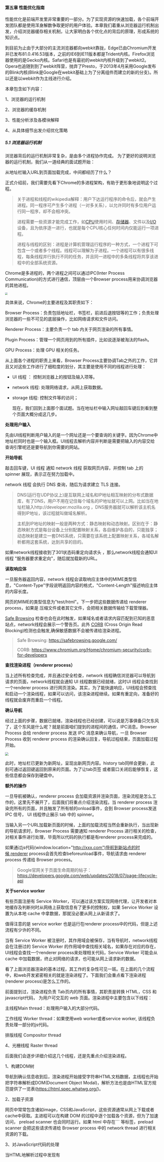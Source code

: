#### 第五章 性能优化指南

性能优化是前端开发里非常重要的一部分。为了实现资源的快速加载，各个前端开发团队都是使用浑身解数争取更好的用户体验。本章我们着重从浏览器运行机制出发，介绍浏览器缓存相关机制，让大家明白各个优化点的背后的原理，形成系统的知识点。

到目前为止由于大部分的主流浏览器都向webkit靠拢，Edge已由Chromium开发并已发布81.0.416.53版本，之前的IE6到IE11版本都是Trident内核。Firefox浏览器使用的是Gecko内核。Safari也是有最初的webkit内核升级到了webkit2。Opera也追随到到了webkit阵营，抛弃了Presto，于2013年4月采用Google发布的Blink内核(Blink是Google在webkit基础上为了分离组件而建立的新的分支)。所以还是以webkit作为主线进行介绍。

本章包含如下内容：

1、浏览器的运行机制

2、浏览器的缓存机制

3、性能分析涉及各模块解释

4、从具体细节出发介绍优化策略

##### 5.1 浏览器运行机制

浏览器背后的运行机制非常复杂，是由多个进程协作完成。  为了更好的说明浏览器的运行机制，我们从一道经典的面试题开始：

从地址栏输入URL到页面加载完成，中间都经历了什么？

正式介绍前，我们需要先看下Chrome的多进程架构，有助于更形象地说明这个过程。

> 关于进程和线程的wikipedia解释：用户下达运行程序的命令后，就会产生进程。同一程序可产生多个进程（一对多关系），以允许同时有多位用户运行同一程序，却不会相冲突。
> 
> 进程需要一些资源才能完成工作，如[CPU](https://zh.wikipedia.org/wiki/CPU "CPU")使用时间、[存储器](https://zh.wikipedia.org/wiki/%E8%A8%98%E6%86%B6%E9%AB%94 "存储器")、文件以及[I/O](https://zh.wikipedia.org/wiki/I/O "I/O")设备，且为依序逐一进行，也就是每个CPU核心任何时间内仅能运行一项进程。
> 
> 进程与线程的区别：进程是计算机管理运行程序的一种方式，一个进程下可包含一个或者多个线程。线程可以理解为子进程。一个进程可以有很多线程，每条线程并行执行不同的任务，并且同一进程中的多条线程将共享该进程中的全部系统资源。

Chrome是多进程的，两个进程之间可以通过IPC(Inter Process Communication)的方式进行通信，顶层由一个Browser process用来协调浏览器的其他进程。

<img src="images/browser-arch-1.png" style="zoom:50%;" />

具体来说，Chrome的主要进程及其职责如下：

Browser Process：负责包括地址栏，书签栏，前进后退按钮等的工作；负责处理浏览器的一些不可见的底层操作，比如网络请求和文件访问。

Renderer Process：主要负责一个 tab 内关于网页渲染的所有事情。

Plugin Process：管理一个网页用到的所有插件，比如说逐渐被淘汰的flash。

GPU Process：处理 GPU 相关的任务。

从上面各个进程的职责上来看，Browser Process主要协调Tab之外的工作，它并且又对这些工作进行了细粒度的划分，其主要是使用不同的线程进行处理：

- UI 线程 ： 控制浏览器上的按钮及输入项等。

- network 线程: 处理网络请求，从网上获取数据。

- storage 线程: 控制文件等的访问；
  
  现在，我们回到上面那个面试题。当在地址栏中输入网址敲回车键后到看到整个页面大概分成这几步。

**处理用户输入**

先由UI线程判断用户输入的是一个网址还是一个要查询的关键字。因为Chrome中地址栏同时也是一个输入框。UI线程去解析内容并判断是需要把输入的内容交给查询引擎呢还是要导航到你需要的网站。

**开始导航**

敲击回车键，UI 线程 通知 network 线程 获取网页内容，并控制 tab 上的 spinner 展现，表示正在努力加载中。

network 线程 会执行 DNS 查询，随后为请求建立 TLS 连接。

> DNS(运行在UDP协议上)是互联网上域名和IP地址相互映射的分布式数据库，有了DNS，用户不用在记住每个域名的IP地址就可以上网。比如当在地址栏输入http://developer.mozilla.org ，DNS服务器就可以解析该主机名得到IP地址，该过程就叫做域名解析。
> 
> 主机到IP地址的映射一般是两种方式：静态映射和动态映射。区别在于：静态映射方式是每台设备上分别配置映射关系，各自维护各自的，只能独享；动态映射是建立一套DNS系统，只需要在该系统上配置映射关系，各域名解析都用这套系统，达到共享的目的。

如果network线程接收到了301状态码重定向请求头 ，那么network线程会通知UI线程 "服务器要求重定向"，随后就加载新的URL。

**读取响应体**

一旦服务器返回内容，network 线程会读取响应主体中的MIME类型信息，"Content-Type"字段说明返回内容的格式，"Content-Length"描述响应主体的内容长度。

网页的MIME的类型信息为"test/html"。下一步把这些数据传递给 renderer process，如果是 压缩文件或者其它文件，会把相关数据传输给下载管理器。

[Safe Browsing](https://link.zhihu.com/?target=https%3A//safebrowsing.google.com/) 检查也会在此时触发，如果域名或者请求内容匹配到已知的恶意站点，network线程会展示一个警告页。此外 [CORB](https://link.zhihu.com/?target=https%3A//www.chromium.org/Home/chromium-security/corb-for-developers) (Cross Origin Read Blocking)检测也会触发,确保敏感数据不会被传递给渲染进程。

> Safe Browsing: https://safebrowsing.google.com/
> 
> CORB:  https://www.chromium.org/Home/chromium-security/corb-for-developers

**查找渲染进程（renderer process）**

 当上述所有检查完成，并且通过安全检查，network 线程确信浏览器可以导航到请求的页面，network线程就会通知 UI 线程数据已经就绪，这时UI 线程会查找到一个renderer process 进行网页渲染。其实，为了能快速响应，UI线程会预查找和启动一个渲染线程，如果可以访问，该渲染进程继续。如果有重定向，准备好的线程就会废弃而重启一个线程。

**确认导航**

经过上面的步骤，数据已就绪，渲染线程也已经创建，可以说是万事俱备只欠东风了，这个东风是什么呢？就是前面咱们提到的进程间的通信，IPC消息。Browser Process 会给 renderer process 发送 IPC 消息来确认导航，一旦 Browser Process 收到 renderer process 的渲染确认回复，导航过程结束，页面加载过程开始。

<img src="images/browser-arch-2.png" style="zoom:67%;" />

此时，地址栏已更新为新网址，呈现出新网页内容。history tab同样会更新，此刻可通过返回键返回到原来的页面。为了让tab页签 或者窗口关闭后能够恢复，这些信息都会保存到硬盘中。

**额外的操作**

一旦导航被确认，renderer process 会加载资源并渲染页面，渲染流程是怎么工作的，这里先不展开了，后面我们将重点介绍渲染流程。当 renderer process 渲染完所有的页面，并且触发了所有帧的onload事件，会到 Browser process发送 IPC 信号， UI 线程停止展示 tab 中的 spinner。

当输入另一个URL加载新页面的时候，上面的加载流程当然会重新执行，当出现新的导航请求时，Browser Process 需要通知 renderer Process 进行相关的检查，对相关事件进行处理，毕竟所以代码的执行都是有renderer process来完成的。

如果通过js代码(window.location="http://xxx.com")导航到新站点的时候,renderer process会首先检查beforeunload事件，导航请求由 renderer process 传递给 Browser process。

> Google官网关于页面生命周期的帖子：https://developers.google.com/web/updates/2018/07/page-lifecycle-api

**关于service worker**

有些页面注册有 Service Worker，可以通过该方案实现网络代理，让开发者对本地缓存及判断何时从网络上获取信息有了更多的控制权，如果 Service Worker 设置为从本地 cache 中拿数据，那就没必要从网上从新请求了。

值得注意的是 service worker 也是运行在renderer process中的代码，但是上述流程有少许的不同。

当有 Service Worker 被注册时，其作用域会被保存，当有导航时，network线程会在注册过的 Service Worker 的作用域中查找相关域名，如果存在对应的存在，UI线程会查找一个renderer process来处理相关代码，Service Worker 可能会从 cache 中加载数据，终止对网络的请求，也可能从网上请求新的数据。 

看了上面浏览器渲染的基本过程，其工作的复杂性可见一斑。在上面的几个流程中，和web开发紧密相关的就是渲染进程了。下面我们会重点看下渲染进程(renderer process)是怎么工作的。

前面提到过，渲染进程负责 Tab页内的所有事情，其职责是转换 HTML，CSS 和javascript代码， 为用户可交互的 web 页面。渲染进程中主要包含以下线程：

主线程Main thread：处理用户输入的大部分代码。

工作线程 Worker thread：如果使用web worker或者service worker, 该线程负责处理一部分的js代码。

排版线程 Compositor thread

4、光栅线程 Raster thread

后面我们会逐步详细介绍这几个线程，还是先重点介绍渲染进程。

1、构建DOM树

导航到确认信息收到后，渲染进程开始接受字符串HTML文档数据，主线程也开始把字符串解析成DOM(Document Object Modal)，解析方法也是由HTML官方规范提供了一览表(https://html.spec.whatwg.org/)。

2、加载子资源

网页中常常包含诸如image，CSS和JavaScript，这些资源通常从网上下载或者cache中获取。主进程可以在构建 DOM 的过程中逐个加载各个资源，但为了加速访问， preload scanner 也会同时运行。如果 html 中存在<img>``<link>` 等标签，preload scanner 会把这些请求传递给 Browser process 中的 network thread 进行相关资源的下载。

3、对JavaScript代码的处理

当HTML地解析过程中发现有<Script>标签，它就会暂停解析HTML文档，转而去加载、解析和执行JavaScript代码。为什么会这样呢？因为js代码可能会改变HTML的结果，比如我们属性的document.write、obj.append等。所以必须等到JavaScript执行完后再进行HTML解析的原因。

<img src="./images/browser-arch-3.png" style="zoom:35%;" />

通常情况下，在Tokenizer阶段处理的HTML数据流是来自网络线程，也可以是客户端的代码。比如说上面说的两个API。开发者其实也有多种方式来告知浏览器应对如何应对某个资源，比如说如果在`<script>`标签上添加asyn或 `defer` 等属性，浏览器会异步的加载和执行JS代码，而不会阻塞渲染。

> `defer`和`async`的区别是：`defer`要等到整个页面正常渲染结束（DOM 结构完全生成，其他脚本也执行完），才会执行；async是如果脚本下载完，渲染引擎就中断渲染，执行这个脚本，然后再回到渲染流程。
> 
> 需要注意的是如果有多个defer脚本，会按照它们在页面定义的顺序加载，而多个async脚本是不能保证加载顺序的。

4、CSS样式计算

仅仅渲染 DOM 还不足以获得页面的样式信息，主进程还会基于CSS选择器解析 CSS 获取每一个节点的最终的计算样式值。

web开发者应该都比较属性，即使不为元素提供任何 CSS，浏览器也会对每个元素添加默认的样式值。最简单的`<h1>`就会比`<h2>`的元素值要大。

5、布局

树的结构渲染完成后将执行布局处理(layout process)，这也意味着给每个节点设置在浏览器上显示的坐标。

通过遍历 DOM 及相关元素的计算样式，主线程会构建出包含每个元素的二维坐标（x,y）信息及盒子大小的布局树。布局树和 DOM 树类似，但是其中包含页面可见的元素，如果一个元素设置了 `display:none` ，这个元素不会出现在布局树上。伪元素虽然在 DOM 树上不可见，但是在布局树上却是可见的。

6、绘制

即使有了DOM元素、样式信息、布局树信息也不能正确地绘制各元素。因为还需要知道各元素的绘制先后顺序才能准确地绘制出整个页面。在绘制阶段，主线程会遍历布局树以创建绘制记录。绘制记录可以看做是记录各元素绘制先后顺序的笔记，比如说先绘制背景，再绘文本，再绘长方形。如果你有canvas开发经验的话，可能更容易理解这个过程。

7、合成帧

复合是一种分割页面为不同的层，并单独栅格化，随后组合为帧的技术。不同层的组合由 合成器线程(compositor)完成。

主线程会遍历布局树来创建层（layer tree），添加了 `will-change` CSS 属性的元素，会被看做单独的一层，你可能会想给每一个元素都添加上 `will-change`，不过组合过多的层也许会比在每一帧都栅格化页面中的某些小部分更慢。

一旦层创建，渲染顺序确定后，主线程会把这些信息通知给合成器线程，合成器线程会把各层栅格化。有的层的可以达到整个页面的大小，因此，合成器线程将它们分成多个磁贴，并将每个磁贴发送到栅格线程，栅格线程会栅格化每一个磁贴并存储在 GPU的显存 中

一旦磁贴被光栅化，合成器线程会收集称为绘制四边形的磁贴信息以创建合成帧。

合成帧随后会通过 IPC 消息传递给浏览器进程，由于浏览器的 UI 改变或者其它拓展的渲染进程也可以添加合成帧，这些合成帧会被传递给 GPU 用以展示在屏幕上，如果滚动发生，合成器线程会创建另一个合成帧发送给 GPU。

合成器的优点在于，其工作无关主线程，合成器线程不需要等待样式计算或者 JS 执行，这就是为什么[合成器相关的动画](https://link.zhihu.com/?target=https%3A//www.html5rocks.com/en/tutorials/speed/high-performance-animations/) 最流畅，如果某个动画涉及到布局或者绘制的调整，就会涉及到主线程的重新计算，自然会慢很多。

8、事件处理

浏览器通过对不同事件的处理进行交互。浏览器的输入性事件是平时开发经常接触的，一般分为三类：键盘事件、手势事件、鼠标事件。

当用户在屏幕上触发 touch 等手势时，首先收到手势信息的是 Browser process， 不过 Browser process 只会感知到在哪里发生了手势，而tab 内容的处理是还是由渲染进程处理的。事件产生时，浏览器进程会给渲染进程发送事件类型(touch)及相应的坐标，渲染进程随后找到事件对象并执行所有绑定在目标对象上的处理函数，主线程就不得不出来工作了。如果页面中没有绑定相关事件，组合器线程可以独立于主线程创建组合帧。这时候合成器线程会怎么处理呢？接着往下看。

9、理解非快速滚动区域(non-fast scrollable region)

众所周知，js是单线程的，当页面合成时，合成器线程会标记页面中绑定有事件处理器的区域为 **non-fast scrollable region** ，合成器线程会把发生在此处的事件发送给主线程，如果事件不是发生在这些区域，合成器线程则会直接合成新的帧而不用等到主线程的响应。

web开发中常用的事件处理是事件委托，基于事件冒泡和捕捉机制。实际开发中我们常常在body上绑定事件：

```js
document.body.addEventListener('touchstart', event => {
    if (event.target === area) {
        event.preventDefault();
    }
});
```

> DOM二级事件规定的事件流包含三个阶段：事件捕获阶段，处于目标阶段和时间冒泡阶段。

从整个浏览器的角度看，整个页面都被标记成了非快速滚动区域。这就意味着无需关注输入事件的来源，合成器线程也需要和主线程通信并等待反馈。然而，流畅的合成器独立处理合成帧的模式就失效了。

为了优化，我们可以为事件处理函数传递 `passive: true` 做为参数，这样就能让浏览器即监听相关事件，又让组合器线程在等主线程响应前构建新的组合帧。

```js
document.body.addEventListener('touchstart', event => {
    if (event.target === area) {
        event.preventDefault()
    }
 }, {passive: true});
```

不过上述写法可能又会带来另外一个问题，假设某个区域只想横向滚动，使用 passive: true可以实现平滑滚动，但是垂直方向的滚动可能会早于event.preventDefault()执行，所以要通过 event.cancelable 来防止这种情况的发生。

```js
document.body.addEventListener('pointermove', event => {
    if (event.cancelable) {
        event.preventDefault(); // 防止滚动
    }
}, {passive: true});
```

另外，还可以通过css样式实现:

```css
#area {
  touch-action: pan-x;
}
```

10、查找事件源

当组合器线程发送输入事件给主线程时，主线程首先会进行命中测试（hit test）来查找对应的目标事件，命中测试会基于渲染过程中生成的绘制记录（ paint records ）查找事件发生坐标下存在的元素。

<img src="./images/paintrecord.png" style="zoom:67%;" />

11、事件优化

一般我们屏幕的刷新速率为 60fps，但是某些事件的触发量会不止这个值，出于优化的目的，Chrome 会合并连续的事件(如 wheel, mousewheel, mousemove, pointermove, touchmove )，并延迟到下一帧渲染时候执行 。

而如 keydown, keyup, mouseup, mousedown, touchstart, 和 touchend 等非连续性事件则会立即被触发。合并事件虽然能提示性能，但是如果你的应用是绘画等，则很难绘制一条平滑的曲线了，此时可以使用 `getCoalescedEvents` API 来获取组合的事件。示例代码如下：

```js
window.addEventListener('pointermove', event => {
    const events = event.getCoalescedEvents();
    for (let event of events) {
        const x = event.pageX;
        const y = event.pageY;
        // draw a line using x and y coordinates.
    }
});
```



##### 5.2 浏览器缓存机制

缓存是可以自动保存文档副本的HTTP设备。总的来说，使用缓存有下面几个优点：

- 减少冗余的数据传输
- 提高接口响应效率
- 降低了对服务器的要求
- 缓存降低了距离时延

客户端访问一个原始服务器页面时，服务器如果多次传输同一份文档，那么一些相同内容在网络中一次又一次的传输，额外增加了服务器的压力、增加了无畏的带宽消耗。现在的网络条件下，网络带宽已不是多大的问题，但是距离还是一个不容小觑的问题，因为没增加一台路由器都会增加网络的时延。再者在平时的应用开发时，我们也总是把不常变动的数据采取合适的缓存策略进行缓存，避免不必要的开销。

那么，问题来了，如果原始服务器的内容发生变化了，缓存岂不是要不停的对缓存进行检测，检测是否和服务器上的版本保持同步。这个过程称为HTTP再验证(revalidation)。由于缓存中包含大量的文件，就以Chrome为例，在地址栏输入chrome://version, 在显示的信息中查找**个人资料路径**key值

<img src="./images/cache.png"/>

在目录/Users/用户名/Library/Application Support/Google/Chrome/Default/Application Cache/Cache目录下存放着缓存文件，缓存文件的个数因人而异，但是我详细数目还是很"可观"的。如果把大量的文件进行频繁的检测，不但效率比较低，而且对带宽也是一种损耗。所以，大部分缓存只有在客户端发起请求并且副本旧得足以需要检测的时候，才会进行再验证。

那么HTTP是如何做新鲜度检测的呢？大概的过程如下：

<img src="./images/cache-2.png" style="zoom: 40%;" />

1、文档过期

通过设置Cache-control和Expires首部，其实两者差距不大，前者是HTTP1.1才加入的，后者是1.0都已经支持，**两者同时存在的话，Cache-Control优先级高于Expires**。HTTP让服务器向每个文档附件一个过期时间，在文档过期前，这些文件可以以任意的频率使用，也不需要和服务器联系。但是一旦过期，缓存就必须和服务器进行核对，询问服务器上的文档是否有修改，如果有修改，就重新获取一份，并附上新的过期时间。

Cache-control是对已经缓存的内容进行控制：

- **Cache-control:public** 表示响应可以被任何对象(如客户端、代理服务器等)缓存。
- **Cache-control:private**  表示响应只能被单个用户缓存，不能作为共享缓存（即代理服务器不能缓存它）。私有缓存可以缓存响应内容，比如：对应用户的本地浏览器 
- **Cache-control:no-cache** 表示在缓存提供给客户端之前，强制要求缓存把请求提交给原始服务器进行验证。即协商缓存。 
- **Cache-control:no-store**表示缓存不应存储有关客户端请求或服务器响应的任何内容，即不使用任何缓存。
- **max-age=<seconds>** 设置缓存存储的最大周期，超过这个时间缓存被认为过期(单位秒)。时间是相对于请求的时间。
- s-maxage=<seconds>** 覆盖max-age,作用同max-age,只不过该配置项只在代理服务器中生效。
- **max-stale=<seconds>** 表示客户端愿意接收一个已经过期的资源。

2、服务器再验证

资源过期并不代表着整个资源真正过期，因为在这个时间段内服务器上的资源未发生过变化。所以为了确认资源是否真的过期，需要向服务器确认。如果资源已发生改变，缓存会获取一份新的文档副本，并将旧的文档覆盖，然后将资源发给客户端。如果资源没有改变，缓存只需要获取新的首部，包括一个新的过期日期，并对缓存中的旧文件的首部进行更新。

HTTP要求缓存正确的返回符合以下内容之一：

- “足够新鲜”的已缓存
- 与服务器进行再验证，确认其仍然新鲜的已缓存副本
- 如果需要进行再验证的服务器出现了故障，则返回一条错误报文
- 附有警告信息说明内容可能不正确的资源副本

3、条件方法进行再验证

http可以使用条件方法高效的再验证。协议允许缓存向服务器发送一条**条件GET**，服务器也只有文档和缓存中的副本不同时才会返回新的资源对象。

HTTP定义了5种请求头部。其中If-Modified-Since和If-None-Match对服务再验证最有用，下面我们详细介绍一下：

 If-Modified-Since：如果从指定日期之后资源被修改过了，那么就返回新的资源，可以与Last-Modified首部配合使用。

 If-None-Match：服务器可以为每一个资源定义一个特定的标签(ETag)，如果说进行再验证的副本资源的标签与当前服务器上的标签不同，则返回新的资源。

最常用的是If-Modified-Since，包含If-Modified-Since的请求一般被称为IMS请求，由字面意思可知，它表明自某个日期之后资源发生了变换之后，服务器才会返回新的资源。如果自指定日期之后，资源被修改了，那么服务器就会返回一条包括新的首部新的过期日期和新的资源的响应报文。如果资源没有被修改过，那么服务器就不会发送资源，只会发送新的报头（304 Not Modified）和过期时间。

If-Modified-Since还可以与Last-Modified首部配合使用，服务器会将最后修改时间附加到返回的报文上去。当进行再验证的时候，可以使用If-Modified-Since:<最后修改时间> 这种方式来进行验证，这个就表示看该资源在上一次修改之后有没有发生变化。如果资源没有发生变化的话，服务器就会回送一个304 Not Modified响应。

有时候仅适用上述再验证方式是不完善的，比如说有些文档可能是被周期性的重写，包含的数据可能是一样的，数据相同但是最后修改时间有变化。或者是有时候文档内容发生改变了，但是修改的内容无关紧要，比如增加注释、删除空格、增加console等，这种情况下实际上是不需要再验证的。为了解决这样的问题，HTTP允许使用实体标签(ETag)进行比较，该标签是附件到文档上的任意标签，他们可能包含了文档的序列号或者版本号，也可能是对文档内容的校验。所以当修改文档时，可以修改文档的ETag来说明这个是新的版本。这样缓存就可以用If-Not-Match条件来GET新文档。

##### 什么时候使用实体标签和最近修改日期呢？

​    如果服务器回送一个ETag，客户端就必须使用实体标签验证器了，如果服务器回送了一个Last-Modified值，客户端就可以使用 If-Modified-Since验证。如果都提供了的话，那么客户端就可以随意选择了。



##### 5.3 性能分析

性能分析是前端工作中非常重要的一环，目的是分析包含页面渲染、网络传输以及文件加载等综合因素在内的页面加载时间指标，对该页面性能进行评估分析，找出影响性能的主要因素和瓶颈，并在此基础上，针对性能目标给出优化建议和解决方案，从而提升用户体验。特别是在移动端，虽然网络质量是一个很大的瓶颈，但是随着功能的增加，页面性能也就变成了关注的对象。

性能分析如此重要，但是在迭代开发过程中由于各种原因(如工期太短、任务量太大)往往会被忽视，直到影响较大时才会作为一个专题任务进行解决。下面我们就以Chrome为例，以一个非官方的加载例子为原型分析Chrome在性能优化方面提供的便利工具。

用过Chrome的Dev tools都知道，用它来在日常开发中进行调试，同时Chrome自带了性能分析功能，大概有这几部分组成：

- Elements: 查看和调整页面元素，编辑样式、编辑DOM
- Console: 命令行交互
- Sources：断点调试、使用Workspaces进行持久化保存
- Network: 查看文件加载情况、时间轴，进行网络限制
- Perfermance: 分析运行时性能，诊断强制的同步布局
- Memory: js cpu分析，堆分析器
- Application： 离线数据管理
- Security: 安全相关的管理，比如说证书，(非)安全站点

接下来，我们打开一个https://googlechrome.github.io/devtools-samples/jank/, 初始内容如下：

<img src="./images/performance-1.png"/>

页面有多个蓝色小方块在上下移动。为了对比优化前后优化后的效果，我们做以下处理：

1、在performance选项卡中，找到CPU选项，选择降低4倍性能或6倍性能

<img src="./images/performance-2.png" />

这是因为现在CPU的性能都比较高，借助该选项能更清楚模拟出好的效果。

2、在打开的性能分析页面中，点击 “add 10”再增加30个蓝色小方块，原理同上，方块越多效果越明显。

<img src="./images/performance-3.png" />

这时候看到的效果应该会比页面初始化时的有明显卡顿的现象。当然你可以继续添加，让效果更明显。

下面，我们点击下“optimize”按钮试试，明显感觉会流畅许多。到这里大家能够通过现象发现性能的差异了，接下来我们分析下现象。

在performance标签，点击 “Record”,录制6秒左右，就能看到录制的效果：

<img src="./images/performance-4.png"/>

我们发现录制效果中有几个比较重要的名词：FPS,CPU,NET

<img src="./images/performance-5.png"/>

这几个指标是性能分析的关键，我们先简单解释一下：

FPS(Frames Per Second): 每秒传输的帧数，由于人类眼睛的特殊生理结构，该值大于等于60会被识别为比较流畅，所以说液晶显示器的刷新通常是这个值。再者就是有些电影会以更高的帧数拍摄，比如李安执导的电影《比利林恩的中场战事》则是以120FPS进行拍摄的。

FPS包含两部分：红色部分和绿色部分

<img src="./images/performance-6.png"/>

现在我们点击“optimize”,重新录制，发现红条少了很多或者消失,并且绿色条的高度也增加了

<img src="./images/performance-7.png" />

这说明，长时间帧Chrome已经帮你做了标注，这里需要注意了，比较影响用户体验。绿色的条是FPS指数，越高代表性能越好。

下面看下CPU,表示资源消耗CPU的情况， 这里按照以下方式进行彩色编码：

- HTML 文件为**蓝色**。
- 脚本为**黄色**。
- 样式表为**紫色**。
- 媒体文件为**绿色**。
- 其他资源为**灰色**。

Net部分是将屏幕逐帧录制下来，可以帮助观察页面的状态，帮助分析渲染速度。

下面再看下frames，鼠标悬停到某个帧上，查询该帧的简要信息

<img src="./images/performance-8.png" />

304.5ms表示该帧的传输时间，3fps（1000/304.5 =3.28）表示当前的fps。也在可以在summary中看到该帧的详细信息。

<img src="./images/performance-9.png" />

在刚录制完成的summary标签中，记录了全程信息

<img src="./images/performance-4.png"/>

summary记录了从第17ms到第5.83m之间的摘要信息，排行在前三的主要是：脚本执行耗时2217ms，渲染耗时2774ms，painting重绘耗时431ms，有这些信息还是不够的，因为太笼统了，不能准确地定位到到底是哪里出了问题。这时候我们需要看下main中的信息了。

<img src="./images/performance-10.png" style="zoom:67%;" />

每个task就是一个帧做的事情。为了便于分析每个task，我们选择NET中的某一个帧，显示对应的火焰图,也就是函数调用的堆栈。

<img src="./images/performance-11.png" style="zoom:67%;" />

上图中，可以看到Animation Frame Fired右上角有个红色三角号，这就是Chrome自动帮助识别出**有问题的部分**。怎么样？是不是很智能？点击该条，可以在summary中看到具体的信息，以红色warning进行提示。

<img src="./images/performance-12.png" style="zoom:67%;" />

下面就可以定位到代码的位置了，根据上图提示，问题出在app.js的95行app.update处，下面就可以点解该链接查看该处代码到底是什么问题了。

到这里，我们主要看了Chrome定位js的问题，还有一个就是css对性能的影响，我们知道js操作样式会引发DOM回流，那么在Chrome中怎么才能看到这个问题呢？继续看app.update下方的紫色部分，前面我们介绍过，紫色部分是和样式渲染相关，现在找到一个右上角带有红色三角形的部分，并进行放大

<img src="./images/performance-13.png" style="zoom:67%;" />

有了上面分析js的经验，我们可以看到这是因为强制回流引起的性能瓶颈，并在app.js文件的第71行，点开文件该行

<img src="./images/performance-14.png" style="zoom:67%;" />

发现动态改变了DOM元素的css属性，也就是说在每帧中，它都会更改每个方块的样式。由于样式发生了变化，因此必须重新布局方块以计算其位置。



##### 5.3 前端优化策略

5.3.1 图片优化和DOM优化建议，

图片在日常的开发中占了很大的比重，比如说，背景图，logo，替换按钮，广告位，头像等，如果说图片过多或者过大对用户体验都会有很大的影响。在平时的开发中，我们该怎么恰当的运用图片即能做到美观又能不过多的影响用户体验呢，

下面就这个问题我们详细展开，

第一，分析下是否真的需要那么多的图片？

图片需求对企业级系统和互联网系统的要求是不同的。企业级应用(也不绝对，如果是以图片展示为主的还是得需要文件服务器或者CDN网络支持)是以简单、易用、交互更好的标准去设计、开发系统，从这个角度看图片质量在部分功能上(如表格展示、导航等)的优先级就不是那么高了。但是在登陆页，导航页上依然还是以高质量图作为背景为主。电商类的系统对图片的要求很高，上亿个的商品缩略图、预览图(一个商品的预览图通常是多张)，广告图、商品评论图等类型的图片，这个量级可以通过简单的“脑补”。

对于非图片展示为主的系统，可以自行分析是不是可以去掉无意义的装饰类的图片。是否可以在不过分使用图片的情况下让界面更加简洁，交互性更好。

第二，效果可以通过CSS效果完成

暂时抛开css3之前的特性不提，css3提供了大量好用的特性，圆角、半透明、边框，阴影、动画等，纯css实现的效果以及变得非常多样，并且以支持主流的浏览器。

Css 各特性在各浏览器中支持的情况不尽相同，通常情况下可以通过 CanIUse(http://www.caniuse.com)在线查询各个特性各浏览器的支持,我们以border-radius为例

<img src="./images/css-optimse-1.png" style="zoom: 50%;" />

红色表示浏览器完全不支持，浅色表示只支持部分的特性，深绿色表示特性完全支持。

对部分支持的浏览器的特性说明可以在浏览器版本上悬停，会弹出该特性在该版本上的支持情况和bug情况供开发参考。

<img src="./images/css-optimse-2.png" style="zoom: 50%;" />

第三、使用合适的图片格式

我们常见的图片格式有很多种，PNG,JPG,JPEG,GIF,WebP,SVG。这几种图片应该分别在哪种场景下使用？各种图片又有什么特点？我们一点一点介绍。

> 其实图片还有很多其他格式，如bmp,mng,完整的可以参看Wikipedia 图形文件格式比较

图片分为两大类：位图和矢量图。位图又有有损压缩和无损压缩之分。

<img src="./images/css-optimse-3.png" style="zoom: 67%;" />



矢量图，由数学向量来记录的图像，常见的就是SVG,它是记录画面上每一点的信息，而是纪录了元素形状及颜色的算法，当你打开或者放大一幅矢量图的时候，软件对图形对应的函数进行运算，所以这种图片不会有失真，体积也更小，也不需要提供多套尺寸，所以比较适合绝大多数的图案、图标等。

咱们上面列出来的格式除了SVG都属于位图，位图也叫做点阵图，像素图。构成点阵图的最小单位是像素，位图就是由像素阵列的排列来实现其显示效果的，所以放大会看到像素点，呈现锯齿状，dpi(Dots Per Inch)决定了图像的清晰度。

PNG: Portable Network Graphics，便携式网络图形，是一种无损压缩的位图图形格式。支持索引、灰度、RGB三种颜色方案以及Alpha通道等特性。PNG的开发目标是改善并取代GIF作为适合网络传输的格式而不需专利许可，并且压缩比高，生成文件体积较小。

JPG/JPEG: 是有损压缩，用较少的磁盘空间得到较好的图像品质,但存在一定的失真。

webP:是由Google推出的一种有损压缩利用预测编码技术，这种格式的主要优势是在于高效率，在质量相同的情况下，webP格式图像的格式要比JPEG图像小40%。WebP团队还在开发WebKit内核补丁，用于在Google Chrome浏览器中提供对WebP格式的原生支持。除了Chrome，支持该格式的浏览器还有Edge,Firefox,Opera。



5.3.2 JavaScript优化建议

js代码优化是前端性能优化环境中比较重要的一环。从人员定岗的角度讲，这是作为高级研发必备的技能，是在开发过程中定位疑难问题的根本，俗话说的“知其然知其所以然”就是这个道理；从产品优化的角度讲，代码优化又让产品有更好的可能性。

js代码优化大的环节来看，主要概括为几个方面：js文件加载、缓存，js代码细节优化，上线前优化。本小节我们着重从这几个方面说明。

1、js文件加载

前面我们在浏览器渲染过程中，当浏览器遇到<script>标签时，这时浏览器会停止处理页面，让出当前主线程，转去执行 JavaScript代码，等js代码执行完成后再继续解析和渲染页面。同样的情况也发生在使用 src 属性加载 JavaScript的过程中，浏览器必须先花时间下载外链文件中的代码，然后解析并执行它。在这个过程中，页面渲染和用户交互完全被阻塞了。所以推荐将所有<script>标签尽可能放到<body>标签的底部，以尽量减少对整个页面下载的影响。

```js
<html>
<head>
    <title>front end complete book</title>
    <link rel="stylesheet" type="text/css" href="styles.css">
</head>
<body>
    <script type="text/javascript" src="main.js"></script>
</body>
</html>
```

每个浏览器都有最大连接数,说有尽量减少js文件的加载数量是一个比较常用的手段。但是这个方法的作用是有限的，原因有两个，第一是大型项目中把js文件合并成一个bundle的概率不是很现实，第二就是合成的bundle文件如果过大，那么文件加载还是不能解决解决浏览器长时间无响应的问题。

其实从IE8、Firefox3.5，Chrome2和Safari4都已经开始支持js文件的并行下载，执行一个script标签并不会阻塞其他script标签。JavaScript 下载过程仍然会阻塞其他资源的下载，比如样式文件和图片，尽管下载过程相互独立，但是页面还是要等到js代码完全下载并执行完才能继续。

script标签有两个扩展属性：defer(HTML4引入)和async(HTML5引入)。

- defer：延迟加载脚本，在文档完成解析完成开始执行，并且在DOMContentLoaded事件之前执行完成。
- async：异步加载脚本，下载完毕后再执行，在window的load事件之前执行完成

再总结一下：`defer`是“渲染完再执行”，`async`是“下载完就执行”。

```js
<script type="text/javascript" src="./async/async.js" async></script>
<script type="text/javascript" src="./async/defer.js" defer></script>
<script type="text/javascript">
		console.log('normal');
		window.addEventListener("load", function () {
			console.log('onload')
		})
		document.addEventListener("DOMContentLoaded", function () {
			console.log('DOMContentLoaded')
		})
</script>
```

在async.js 打印简单的一句：

```js
console.log('async');
```

在defer.js中同样打印一句：

```js
console.log('defer')
```

打印结果

```js
normal 
async 
defer 
DOMContentLoaded 
onload
```

除了上面的异步加载外，还可以使用IntersectionObserver api进行懒加载,该api虽然还处在草案阶段，但是Edge,Chrome, Firefox,opera,safari都已经支持，所以值得期待下它的效果。

> 针对不支持IE的情况下，w3c也有Polyfill支持，https://github.com/w3c/IntersectionObserver/tree/master/polyfill

IntersectionObserver接口提供了一种异步观察目标元素与祖先元素或顶级文档[viewport](https://developer.mozilla.org/en-US/docs/Glossary/viewport)的交集中的变化的方法。祖先元素与视窗viewport被称为根(root)。举个栗子，我们希望某些静态资源（比如图片），只有在进入视口时才加载，以节省带宽，提高网页性能。

下面我们以一个图片懒加载为例，图片元素只有在进入到视图范围内才加载。

先在视图范围外定义3张图片

```html
<div class="images">
		<img data-src="http://c1.cdn.goumin.com/cms/picture/day_150330/20150330_3a00f37.jpg" width="200" height="200"><br>
		<img data-src="http://sxsimg.xiaoyuanzhao.com/ED/8E/ED15BF75072C255BF0164D3A62EC9F8E.jpg" width="200" height="200"><br>
		<img data-src="http://img45.nipic.com/20130617/208505_110521049329_1.jpg" width="200" height="200">
</div>
```

IntersectionObserver以new的形式声明对象，接收两个参数callback和options，

```js
const io = new IntersectionObserver(callback, options)
io.observe(DOM)
```

现在看下图片加载是怎么实现的，

```js
const imgList = Array.from(document.getElementsByTagName("img"))

var io = new IntersectionObserver((entries) =>{
  entries.forEach(item => {
    // isIntersecting是一个Boolean值，判断目标元素当前是否可见
    if (item.isIntersecting) {
      item.target.src = item.target.dataset.src
      // 图片加载后即停止监听该元素
      io.unobserve(item.target)
    }
  })
}, {
  root: document.querySelector('.images')
});

imgList.forEach(img => io.observe(img))
```



、js文件缓存

文件缓存策略，我们在5.2章节进行了详细的介绍，这里不在赘述。下面我们介绍领一种缓存文件的方式：service worker。这个也是PWA的核心，在第六章中，我们将详细介绍PWA。

Service worker是由事件驱动的,具有生命周期，并且独立于浏览器的主线程。可以拦截处理页面的所有网络请求(fetch)，可以访问cache和indexDB，支持推送，并且可以让开发者自己控制管理缓存的内容以及版本，为离线弱网环境下的 web 的运行提供了可能。

service worker有几个基本特征：

- 无法操作DOM

- 只能使用HTTPS以及localhost

- 拦截全站请求

- 与主线程独立不会被阻塞（不要再应用加载时注册sw）

- 完全异步，无法使用XHR和localStorage

- 一旦被 install，就永远存在，除非被 uninstall或者dev模式手动删除

- 独立上下文

- 响应推送

- 后台同步

我们先建一个基本的web页面main.html，并建立对应的主文件main.js, serviceWorker文件sw.js，用来做XHR请求的json文件。

<img src="./images/sw-1.png" />



在main.js中注册serviceWorker,

```js
if ("serviceWorker" in navigator) {
	navigator.serviceWorker.register("./sw.js").then(cb => {
		console.log('service worker register successfully:', cb.scope);
	  if (cb.installing) {
          serviceWorker = cb.installing;
          document.querySelector('.result').innerHTML = 'installing';
      } else if (cb.waiting) {
          serviceWorker = cb.waiting;
          document.querySelector('.result').innerHTML = 'waiting';
      } else if (cb.active) {
          serviceWorker = cb.active;
          document.querySelector('.result').innerHTML = 'active';
      }
	}).catch(error => {
		console.log('register error:',error)
	});
}
```

使用特性检测浏览器是否支持serviceworker。接下来在service woker文件中定义缓存的文件。

```js
const PRECACHE = 'precache-v1';
const RUNTIME = 'runtime';

const PRECACHE_URLS = [
  'main.html',
  './', // Alias for index.html
  'style.css',
  'main.js'
];

//缓存文件
self.addEventListener('install', event => {
	console.log('install');
  event.waitUntil(
    caches.open(PRECACHE)
      .then(cache => cache.addAll(PRECACHE_URLS))
      .then(self.skipWaiting())
  );
});
```

PRECACHE_URLS数组定义需要缓存的文件列表。在这个例子中，我们把main.html, main.js和style.css进行。

上面的代码中，我们通过caches.open打开我们指定的cache文件名，然后我们调用cache.addAll并传入我们的文件数组。这是通过一连串promise（caches.open 和 cache.addAll）完成的。event.waitUntil拿到一个promise并使用它来获得安装耗费的时间以及是否安装成功。

如果所有的文件都被缓存成功了，那么service worker就安装成功了。如果任何一个文件下载失败，那么安装步骤就会失败。这个方式允许你依赖于你自己指定的所有资源，但是这意味着你需要非常谨慎地决定哪些文件需要在安装步骤中被缓存。指定了太多的文件的话，就会增加安装失败率。。

缓存的文件可以在 Chrome Dev tool 的 Application选项中看到

<img src="./images/sw-2.png" />

或者刷新页面时，显示来自service worker。

<img src="./images/sw-3.png" />



3、js代码细节优化

- 减少回流(重排)和重绘

  在render线程在渲染树的基础上渲染颜色、背景色等。 当渲染树中的一部分(或全部)因为元素的规模尺寸，布局，可见性(这里可见性特指visibility: hidden, 这样不改变元素位置,在真是DOM结构中依然存在、只是对可见性的操作，而display:none对元素隐藏后在DOM结构中是不存在的)等改变而需要重新构建，这时浏览器需要重新计算元素的几何属性(很显然文档流中的其他属性也会跟着受影响)。这就称为回流。每个页面至少需要一次回流，就是在页面第一次加载的时候。

  当渲染中的一些元素需要更新属性，而这些属性只是影响元素的外观，风格，而不会影响元素的几何属性，比如color、background-color。这个操作称为重绘。从描述可以发现，回流必将引起重绘，而重绘不一定会引起回流。因为回流比重绘做的事情更多，带来的开销更大。

  要避免回流与重绘的发生，最直接的做法是避免掉可能会引发回流与重绘的 DOM 操作。下面先看看如何规避回流：

  

  ##### 操作DOM的几何属性

  操作DOM的几何属性，会引发“多米诺”效应，所有和该元素相关的元素都会受到影响。这些元素的几何属性重新计算，试想一下这是多大量的计算。

  元素的几何属性通常包含：height、width、margin、padding，left，border等等。属性太多了，不方便一一列举，完全可以通过调试工具看到各元素的影响。

  

  ##### 改变DOM结构

  这里涉及的操作主要就是增加、修改、删除节点。

  

  ##### 获得一些特殊的值

  当我们用到像client* （top, left,width,height）, offset*， scroll*属性和getComputedStyle方法时，也会触发回流。因为这些属性都是通过即时计算得到的，

  

  现在我们看下该如果避免回流和重绘。

  ##### 缓存计算的部分，避免频繁改动

  先看一个反例

  ```js
  <div id="target"></div>
  <script>
    const el = document.querySelector('#target');
    for(let i=0; i< 20; i++) {
        el.style.top  = el.offsetTop  + 10 + "px";
        el.style.left = el.offsetLeft + 10 + "px";
    }
  </script>
  ```

  这个例子是非常糟糕的，每次循环都会触发回流。现在我们进行简单的优化，先缓存目标属性，使用js计算变化的部分，最后再将结果附到DOM上，

  ```js
  let el = document.querySelector('#target') 
  let offLeft = el.offsetLeft, offTop = el.offsetTop;
  for(let i=0; i<20; i++) {
    offLeft += 10;
    offTop += 10;
  }
  // 将结果附到目标元素上
  el.style.left = offLeft + "px"
  el.style.top = offTop  + "px"
  ```

  ##### 使用classList合并属性

  如果你要像这样操作元素的多个样式，

  ```js
  let container = document.querySelector('.container')
  container.style.width = '100px'
  container.style.height = '200px'
  container.style.border = '10px solid red'
  container.style.color = '#fff'
  ```

  这种情况下，可以把这些属性定义成一个样式，然后通过classList加入

  ```js
  <style>
      .container {
        width: 100px;
        height: 200px;
        border: 10px solid red;
        color: #fff;
      }
  </style>
  let container = document.querySelect('.container')
  container.classList.add('container')
  ```

  这种方法需要注意的是，如果你现在的系统还在视频IE6-IE9，那么很遗憾，该属性还不能支持。

  

  ##### 将元素离线处理

  刚才我们讲过，如果元素设置为display:none 后，该元素都从当前的文档流“抽离”，从这个角度出发，我们也使用这个方法作为优化的一个手段。

  ```js
  let container = document.querySelector('.container')
  container.style.display = 'none'
  //样式处理
  container.style.display = 'block'
  ```

- ##### 节流和防抖

  在有些场景下，回调方法会反复执行多次，比如说窗口的resize时间，滚动条的scroll事件，键盘的keydown、keyup事件，鼠标的mouseover，mousemove事件等，这些反复执行的结果是导致大量的计算从而引发页面卡顿，这不是我们想要的结果。为了应付这种场景，节流(throttle)和防抖(debounce)就诞生了。

  节流(throttle)：当持续触发事件时，保证一定时间段内只调用一次事件处理函数。

  ```js
  function throttle (func,time) {
  	if(typeof func !== 'function') {
       throw new TypeError('need a function');
    }
  	//记录上次执行的时间
  	let precious = 0;
  	return function(){
  		let _this = this;
  		let now = Date.now();
  		if (now - precious > time ) {
  			func.apply(_this, arguments);
  			precious = now;
  		}
  	}
  }
  ```

  有了上面的实现原型，我们做下简单的测试，

  ```js
  <div class="target">
  		请将光标移到这个元素上进行测试
  	</div>	
  	<script type="text/javascript">
  		let target = document.querySelector(".target");
  		target.onmouseover = throttle(function(){
  			console.log('throttle')
  		},2000);
  	</script>
  ```

  该方法会初次执行一次，然后没隔两秒执行以下。

  

  函数防抖（debounce）：当持续触发事件时，一定时间段内没有再触发事件，事件处理函数才会执行一次，如果设定的时间到来之前，又一次触发了事件，就重新开始延时。

  ```js
  function debounce (func,time) {
    if(typeof func !== 'function') {
      throw new TypeError('need a function');
    }
  	let timeId = null;
  	return function(){
  		let _this = this;
  		clearTimeout(timeId);
  		timeId = setTimeout(() => {
  			func.apply(_this, arguments)
  		}, time);
  	}
  }
  ```

  - webworker介入数据密集型

    js是单线程语言，无法同时运行多个脚本，所有的代码都是按照“先到先得”的原则使用CPU。这种单线程带来了很大的不便，不能充分发挥CPU的性能。webworker为js创建了多线程环境，运行主线程创建多线程，把一些运算分配给这些子线程去处理，降低了主线程的压力。也使得主线程和子线程之间互不干扰，等子线程完成任务后，再把运算结果通知给主线程。

    使用webworker创建的子线程是常驻内存，不被主线程打断，所以使用时应该小心。

    webworker有专有线程(Dedicated Worker)和共享线程(Shared Worker),专有线程是需要给Worker的构造函数指定一个指向JavaScript文件的URL，专用线程在运行的过程中会在后台使用 MessagePort 对象，而 MessagePort 对象支持 HTML5 中多线程提供的所有功能，例如：可以发送和接受结构化数据（JSON 等），传输二进制数据，并且支持在不同端口中传输数据等。

    为了在页面主程序接收从专用线程传递过来的消息，我们需要使用工作线程的 onmessage 事件处理器，当然也可以使用addEventListener.

    共享线程可以由两种方式来定义：一是通过指向 JavaScript 脚本资源的 URL 来创建，二是通过显式的名称。当由显式的使用名称时，由创建这个共享线程的第一个 URL 会被用来作为这个共享线程的 JavaScript 脚本资源 URL。通过这样一种方式，它允许同域中的多个应用程序使用同一个提供公共服务的共享线程，从而不需要所有的应用程序都去与这个提供公共服务的 URL 保持联系。

    
    
    场景一：后台数值计算
    
    主文件main.js
    
    ```js
    
    let worker = new Worker("./webworker.js");
    
    worker.postMessage({
    	status: 0
    })

    worker.onmessage = function (event) {
	document.querySelector(".calc").innerHTML = event.data;
    	worker.terminate();
}
    ```

    使用 Worker()构造函数创建一个新的工作线程，返回一个代表此线程本身的线程对象。使用该对象的postMessage方法为子线程传递参数，使用onmessage监听子线程传递过来的消息。子线程和主线程通信也是由这两个方法实现。
    
    
    
    下面详细看下Webworker.js的详细实现
    
    ```js
    onmessage = function (event) {
    	console.log(event)
    	let status = event.data.status;
    	if (status == 0) {
    		startToCalc();
    	}
    }
    function startToCalc(){
    	let t1 = new Date().getTime();
    	let arr = [22,41,208,1,39,30,16,45,107,54,23,20,10,43,57];
    	let total = arr.reduce(function (total,item) {
    		return total + item;
    	}, 0);
	let t2 = new Date().getTime(); 
    	console.log('t1:' ,t2);
    
    	postMessage("活干完了！所有值的和为：" + total+ ", 耗时：" + (t2-t1)+"毫秒")
    }
    ```
    
    场景二：共享线程进行通信
    
    main.js
    
    ```js
    let worker = new SharedWorker("./webworker.js","myWorker");
    let logObj = document.querySelector(".log");
    
    // worker.port.onmessage = function(e) { 
    //   document.querySelector(".log").innerHTML =   e.data;
    // }
    //我们改用addEventListener
    worker.port.addEventListener("message", (e) => {
    	logObj.innerHTML += "\n" + e.data;
    },false)
    
    //如果是用的addEventListener,使用start方法启动是必须的
    worker.port.start();
    worker.port.postMessage('ping');
    ```
    
    webworker.js
    
    ```js
    onconnect = function(e) {
      let port = e.ports[0];
      port.postMessage('Hello, shared web worker!');
      port.onmessage = function(e) {
      	 port.postMessage('pong'); 
       //e.target.postMessage('pong'); //这样也可以工作
      }
    }
    ```
    
    HTML5 Web Worker 的多线程特性为基于 Web 系统开发的程序人员提供了强大的并发程序设计功能，它允许开发人员设计开发出性能和交互更好的富客户端应用程序。



5.3.3 webpack优化

webpack是现在最流行的编译、打包工具，也是现在工程化的标配。但是随着系统功能的日益增加，webpack在构建、打包过程中也会变得越来越慢，构建体积变大的原因。在本小结中我们就webpack在日常开发中涉及优化方面进行详细的描述。

- 基本优化方式

1、减少文件的匹配范围

   在rules中配置exclude,减少loader的搜索范围。

```js
 module: {
        rules: [
            {
                test: /\.js$/,
                use: 'babel-loader',
                exclude: /node_modules/,
                include: path.resolve(__dirname, 'src') //指定要处理的目录
            }
        ]
    }
```

2、缓存loader的结果

提高babel的编译速度可以很大程度提高开发的体验，否则，热更新启动更新了5分钟，恐怕你早就崩溃了。所以缓存babel-loader的结果可以帮到你，该配置默认将转译的结果缓存到文件系统中。配置cacheDirectory 选项，将 babel-loader 提速至少两倍。

```js
rules: [
        {
            test: /\.js$/,
            use: 'babel-loader?cacheDirectory', 
            exclude: /node_modules/
        }
    ]
```

3、优化模块配置

首先是配置模块路径的查找，resolve.modules配置模块库（即 node_modules）所在的位置，在文件里 引入 `import React  from 'react'` ,默认会从当前目录中向上寻找，直到跟目录中的 node_modules 目录下。这是默认的配置。为了加速文件的查找，可以把src的目录在这里配置。

```js
resolve: {
    modules: [ 
        path.resolve('src'),// 优化模块查找路径
        path.resolve('node_modules') // 指定node_modules所在位置，当导入第三方模块时直接从这个路径下搜索
    ]
}
```

假设有大量的模块是在`src/components`下，在其他组件里引用这个目录下的组件时包含类似"../../../src/components/button"的配置，把modules配置成 [ "src/components", "node_modules"]，就可以使用比较短的 `import 'button'`了。当然也可以在alias中配置短路径

```js
alias: {
  "@util": path.resolve(__dirname, 'src/utilities/')
}
```

在resolve配置项中还有一个比较常用的就是extension, 当引入模块时不带文件后缀 webpack会根据此配置自动解析确定的文件后缀。所以当引入文件时，尽量带上文件后缀，该配置项中文件扩展名也尽量的说，减少文件的查找事件，还有就是频率高的扩展名尽量往前放。

4、配置parser

在有些场景下，希望有些文件不被babel 转换，比如说systemjs,这是一个动态模块加载器，加载ES模块，这种类型的库我们是不希望被翻译的。所以需要在webpack的配置文件中进行配置

```js
rules: [
      {
        parser: {
          System: false //systemjs禁用解析器
        }
      }
  ]
```

还有一个相关的配置就是noParse, 该配置可以让 Webpa 忽略对哪些没采用模块化的文件的递归解析和处理，这样做的好处是能提高构建性能。因为有一些库如 jquery 、echarts，库的体积即大又没有采用模块化标准实现，这种情况下让webpack去解析既耗时又无意义。

5、增加external配置

在特定的场景下，如公共的三方库在生产包的bundle中摘出去，因为这些公共库可以使用CDN网络或者公共文件引入的方式引入

```js
<script src="../src/libs/react.js"></script>
<script src="../src/libs/react-dom.js"></script>
```

```js
 externals: [
    /^react$/, /^react-dom$/
  ],
```

6、借用dllPlugin提高打包速度

通常来说，我们的代码都可以至少简单区分成**业务代码**和**第三方库**代码。如果不分别处理，每次构建时都把所有的代码重新构建一次，耗费大量的时间，徒劳无益。然后大部分情况下，很多第三方库的代码并不会发生大版本更新（除非是版本升级），相对来说比较稳定，也比较成熟了。这时就可以用到dllPlugin，DllPlugin和DllReferencePlugin提供分离包的方式可以大大提高构建时间性能。把有较高复用性的第三方库打包到动态链接库中，在不升级这些库的情况下，动态库不需要重新打包，每次构建只重新打包业务代码。

在日常开发中，会用到很多的第三方库，比如说echarts,hightcharts,lodash,underscore等，这些库相对来说比较稳定，也比较成熟了。针对这些情况，我们可以把这些库提前打包，是很好的选择。

下面看下具体的实现，首先新建一个webpack.dll.js文件，定义如下内容：

```js
module.exports = {
  entry: {
    react: ["react", "react-dom"],
  },
  output: {
    library: "react",
    filename: "[name].dll.js",
  },
  plugins: [
    new webpack.DllPlugin({
      name: "react",
      path: path.resolve(__dirname, "dist/manifest.json"),
    }),
  ],
};
```

在entry和output中分别定义入口，和生成文件名字，这里生成文件名和entry文件名字保持一致。DllPlugin和DllReferencePlugin 都是webpack的内置插件，所以并不需要再额外安装npm包。

配置完成后，在package.json中增加运行脚本并运行在dist目录下生成dll文件和manifest.json文件。

```js
"build:dll": "webpack --config webpack.dll.js --mode=development",
```

这些完成后，我们需要在webpack.dev.config.js中增加 DllReferencePlugin 配置。

```js
plugins:[
    new HTMLWebpachPlugin({
      title: "hc-portal-fe",
      template: "./src/index.html",
    }),
    new webpack.DllReferencePlugin({
      manifest: path.resolve(__dirname, 'dist/manifest.json')
    }),
  ]
```

需要将manifest 指向生成的manifest.json文件。到这里你可能会任务ok了，其实不然，还有一个关键配置需要做，这个配置就是在html文件中引入该dll文件，并且要放到bundle文件的前面，因为bundle文件是要依赖该dll文件的。一般来说，开发和打包的HTML文件是两套，这是为了区别环境做一些区别配置，所以dll文件引入不要影响到上线打包。

7、使用ParallelUglifyPlugin压缩代码

webpack默认提供了UglifyJS插件来压缩JS代码，但是它使用的是单线程压缩代码，如果说多个js文件需要被压缩，那么势必会被消耗大量的时间。所以ParallelUglifyPlugin插件就应运而生，这个插件会开启多个子线程，把对多个文件压缩的工作派发给子线程去做，但是每个子线程还是通过UglifyJS去压缩代码。无非就是变成了并行处理。

```js
// 声明
const ParallelUglifyPlugin = require('webpack-parallel-uglify-plugin');
module.exports = {
  plugins: [
    new ParallelUglifyPlugin({
      uglifyJS: {
        output: {
          //是否紧凑输出，如果为true，即会保留空格和制表符
          beautify: false,
           //是否保留注释
          comments: false
        },
        compress: {
          //是否在UglifyJS删除没有用到的代码时输出警告信息
          warnings: false,
          //是否删除代码中所有的console语句
          drop_console: true,
          //是否内嵌虽然已经定义了，但是只用到一次的变量
          collapse_vars: true,
           //是否提取出现了多次但是没有定义成变量去引用的静态值
          reduce_vars: true
        }
      }
    }),
  ]
}
```

8、提取公共代码

业务增加后，代码体积也可能直线上升，同样也会包含大量重复的代码，所以需要把公共的代码提取成单独的chunk，chunk是webpack根据功能拆分出来的，在webpack中，有这几种情况会被打成单独的chunk

- webpack中entry配置
- 通过import规范动态导入的模块（https://github.com/tc39/proposal-dynamic-import）
- 通过splitChunks拆分出来的代码

这部分中点看下splitChunk的配置

```js
splitChunks: {
      chunks: "all",
      minSize: 30000,
      maxSize: 0,
      maxAsyncRequests: 5,
      maxInitialRequests: 3,
      cacheGroups: {
        vendor: {
          chunks: "all",
          test: path.resolve(__dirname, "../node_modules"),
          name: "duplication-[hash:5]",
          enforce: true,
        },
      },
    },
```

chunks: 表示从哪些chunks里面抽取代码，有三个可选值：initial、async、all，默认为async

minSize: 表示抽取出来的文件在压缩前的最小大小，默认为30000

maxSize: 表示抽取出来的文件在压缩前的最大大小，默认为 0，表示不限制最大大小

minChunks: 表示被引用次数，默认为1

maxAsyncRequests: 按需加载时候最大的并行请求数，默认为5

maxInitialRequests: 最大的初始化加载次数，默认为3

name: 拆分出来块的名字，默认由块名和hash值自动生成

cacheGroups: 缓存组。

9、抽取css

将CSS提取为独立的文件的插件，对每个包含css的js文件都会创建一个CSS文件，支持按需加载css和sourceMap

```js
plugins: [
    new MiniCssExtractPlugin({ filename: "styles.[hash].css" }),
]
```

10、在开发环境中配置webpack-bundle-analyzer性能分析

通过使用webpack-bundle-analyzer以图形化的方式看到项目各模块的大小，可以根据自己的优化目标进行按需优化，非常直观。

```js
plugins: [
    new BundleAnalyzerPlugin({
      statsFilename: "../analysis/stats.json",
      analyzerMode: "disable",
      generateStatsFile: true,
      statsOptions: { source: false },
    })
]
```

```
  //配置有：server，static或 disabled。
  //server：分析器将启动HTTP服务器显示
  //static: 会生成带有报告的单个HTML文件。
  //disabled: 配合generateStatsFile=true 来生成stats.json文件。
  analyzerMode: 'disabled',
  //server模式下服务IP配置
  analyzerHost: '127.0.0.1',
  //server模式下的端口
  analyzerPort: 8888, 
  //static模式下生成的文件
  reportFilename: 'report.html',
  //默认浏览器中自动打开报告
  openAnalyzer: true,
  generateStatsFile: false, 
  //配置stats.json文件的路径和文件名
  statsFilename: 'stats.json',
  logLevel: 'info' // 日志级别。'信息'，'警告'，'错误'或'沉默'。
```

在package.json文件中配置启动命令：

```js
"report": "webpack-bundle-analyzer --port 8888 stats.json文件的路径"
```

执行后你会看到一个类似的页面，鼠标悬停各组件展示各个组件的大小，Gzip大小，文件路径。

<img src="./images/webpack-1.png" style="zoom:67%;" />

11、推荐使用ES module

当使用ES modules时，webpack可以自动启用tree-shaking, tree-shaking是指bundle 转换器遍历整个依赖树，检查有哪些依赖项，并删除未使用的。

12、图片优化

一般的工程打包后，图片体积会占到总工程的60%(以亲历的工程为例)左右，图片虽然不会像js那样阻塞页面的渲染，但是也会占大量的带宽。在webpack配置中，可以借助url-loader,svg-url-loader和image-webpack-loader进行优化。

url-loader将较小的静态文件内联到应用程序中。 如果不配置，该loader将获取一个传递进来的文件，将其放在bundle文件的同级目录，然后返回该文件的url。

```js
rules: [
      {
        test: /\.(jpe?g|png|gif)$/,
        loader: 'url-loader',
        options: {
          // 小于10kB的图片内联
          limit: 10 * 1024,
        },
      },
],
```

在页面中，可以使用下面的命令导入图片

```js
import imageUrl from './image.png';
```

如果这张图片小于10K，那么图片会被转换为Base64。如果大于10K，loader会被创建一个新的文件。

svg-url-loader和url-loader比较相似，在这里附下代码：

```js
module.exports = {
  module: {
    rules: [
      {
        test: /\.svg$/,
        loader: 'svg-url-loader',
        options: {
          //意思同url-loader
          limit: 10 * 1024,
          //是否删除URL中的引号
          noquotes: true,
        },
      },
    ],
  },
};
```

Image-webpack-loader在加载过程中会压缩文件，适用于JPG,PNG,GIF和svg文件。该插件并不会把图片内联到文件中，所有需要配合url-loader和svg-url-loader

```js
module.exports = {
  module: {
    rules: [
      {
        test: /\.(jpe?g|png|gif|svg)$/,
        loader: 'image-webpack-loader',
				//在其他loader执行后执行
        enforce: 'pre',
      },
    ],
  },
};
```



5.3.4  http2.0

5.3.5 websocket

